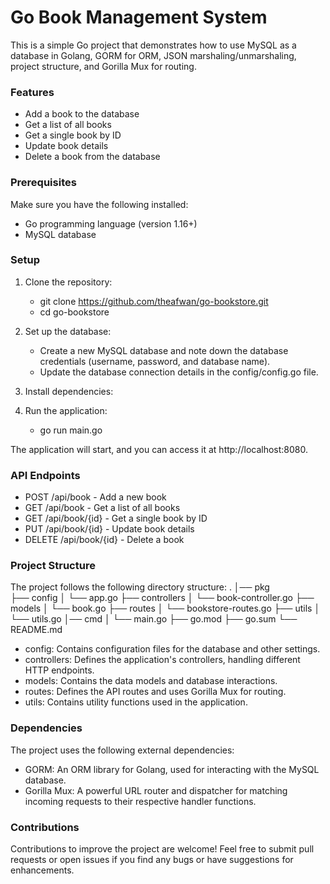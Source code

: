 # Go Book Management System
This is a simple Go project that demonstrates how to use MySQL as a database in Golang, GORM for ORM, JSON marshaling/unmarshaling, project structure, and Gorilla Mux for routing.

### Features
* Add a book to the database
* Get a list of all books
* Get a single book by ID
* Update book details
* Delete a book from the database

### Prerequisites
Make sure you have the following installed:

* Go programming language (version 1.16+)
* MySQL database

### Setup
1.  Clone the repository:
    * git clone https://github.com/theafwan/go-bookstore.git
    * cd go-bookstore

2. Set up the database:

    * Create a new MySQL database and note down the database credentials (username, password, and database name).
    * Update the database connection details in the config/config.go file.

3. Install dependencies:

4. Run the application:
    * go run main.go

The application will start, and you can access it at http://localhost:8080.

### API Endpoints
* POST /api/book - Add a new book
* GET /api/book - Get a list of all books
* GET /api/book/{id} - Get a single book by ID
* PUT /api/book/{id} - Update book details
* DELETE /api/book/{id} - Delete a book

### Project Structure
The project follows the following directory structure:
.
│── pkg   
        ├── config
│           └── app.go
        ├── controllers
│           └── book-controller.go
        ├── models
│           └── book.go
        ├── routes
│           └── bookstore-routes.go
        ├── utils
│           └── utils.go
│── cmd
│       └── main.go
├── go.mod
├── go.sum
└── README.md

* config: Contains configuration files for the database and other settings.
* controllers: Defines the application's controllers, handling different HTTP endpoints.
* models: Contains the data models and database interactions.
* routes: Defines the API routes and uses Gorilla Mux for routing.
* utils: Contains utility functions used in the application.

### Dependencies
The project uses the following external dependencies:

* GORM: An ORM library for Golang, used for interacting with the MySQL database.
* Gorilla Mux: A powerful URL router and dispatcher for matching incoming requests to their respective handler functions.

### Contributions
Contributions to improve the project are welcome! Feel free to submit pull requests or open issues if you find any bugs or have suggestions for enhancements.